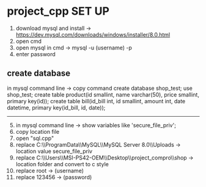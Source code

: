 # project_cpp SET UP
1. download mysql and install -> https://dev.mysql.com/downloads/windows/installer/8.0.html
2. open cmd
3. open mysql in cmd -> mysql -u (username) -p
4. enter password
  
create database
-----------------------------------------------------------
in mysql command line -> copy command
create database shop_test;
use shop_test;
create table product(id smallint, name varchar(50), price smallint, primary key(id));
create table bill(id_bill int, id smallint, amount int, date datetime, primary key(id_bill, id, date));

-----------------------------------------------------------
5. in mysql command line -> show variables like 'secure_file_priv';
6. copy location file
7. open "sql.cpp"
8. replace C:\\\ProgramData\\\MySQL\\\MySQL Server 8.0\\\Uploads -> location value secure_file_priv
9. replace C:\\\Users\\\MSI-PS42-OEM\\\Desktop\\\project_compro\\\shop -> location folder and convert to c style
10. replace root -> (username)
11. replace 123456 -> (password)
